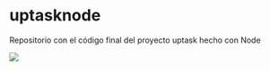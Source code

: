 # uptasknode
Repositorio con el código final del proyecto uptask hecho con Node


<a href="https://ultimatecourses.com?utm_source=github.com">
    <img src="https://github.com/juanpablogdl/uptasknode/blob/master/banner.jpg">
</a>

